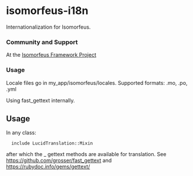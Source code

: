 # isomorfeus-i18n

Internationalization for Isomorfeus.

### Community and Support
At the [Isomorfeus Framework Project](https://isomorfeus.com)

### Usage
Locale files go in my_app/isomorfeus/locales.
Supported formats: .mo, .po, .yml

Using fast_gettext internally.

## Usage

In any class:
```
  include LucidTranslation::Mixin
```

after which the _ gettext methods are available for translation.
See https://github.com/grosser/fast_gettext and https://rubydoc.info/gems/gettext/
